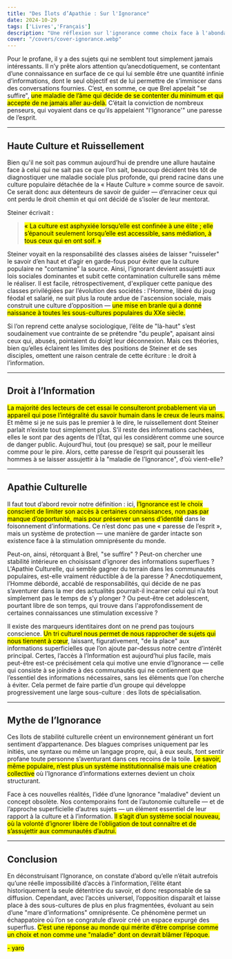 ```yaml
---
title: "Des Îlots d’Apathie : Sur l'Ignorance"  
date: 2024-10-29  
tags: ['Livres','Français']  
description: "Une réflexion sur l'ignorance comme choix face à l'abondance."  
cover: "/covers/cover-ignorance.webp"
---
```


Pour le profane, il y a des sujets qui ne semblent tout simplement jamais intéressants. Il n’y prête alors attention qu’anecdotiquement, se contentant d’une connaissance en surface de ce qui lui semble être une quantité infinie d’informations, dont le seul objectif est de lui permettre de s’immiscer dans des conversations fournies. C’est, en somme, ce que Brel appelait "se suffire", <mark>une maladie de l’âme qui décide de se contenter du minimum et qui accepte de ne jamais aller au-delà.</mark> C’était la conviction de nombreux penseurs, qui voyaient dans ce qu’ils appelaient "l'Ignorance'" une paresse de l’esprit.

---

## Haute Culture et Ruissellement

Bien qu'il ne soit pas commun aujourd’hui de prendre une allure hautaine face à celui qui ne sait pas ce que l’on sait, beaucoup décident très tôt de diagnostiquer une maladie sociale plus profonde, qui prend racine dans une culture populaire détachée de la « Haute Culture » comme source de savoir. Ce serait donc aux détenteurs de savoir de guider — d’enraciner ceux qui ont perdu le droit chemin et qui ont décidé de s’isoler de leur mentorat.

Steiner écrivait :  
> <mark>« La culture est asphyxiée lorsqu’elle est confinée à une élite ; elle s’épanouit seulement lorsqu’elle est accessible, sans médiation, à tous ceux qui en ont soif. »</mark>

Steiner voyait en la responsabilité des classes aisées de laisser "ruisseler" le savoir d’en haut et d’agir en garde-fous pour éviter que la culture populaire ne "contamine" la source. Ainsi, l’ignorant devient assujetti aux lois sociales dominantes et subit cette contamination culturelle sans même le réaliser. Il est facile, rétrospectivement, d'expliquer cette panique des classes privilégiées par l’évolution des sociétés : l'Homme, libéré du joug féodal et salarié, ne suit plus la route ardue de l'ascension sociale, mais construit une culture d’opposition — <mark>une mise en branle qui a donné naissance à toutes les sous-cultures populaires du XXe siècle.</mark>

Si l’on reprend cette analyse sociologique, l’élite de "là-haut" s’est soudainement vue contrainte de se prétendre "du peuple", apaisant ainsi ceux qui, abusés, pointaient du doigt leur déconnexion. Mais ces théories, bien qu’elles éclairent les limites des positions de Steiner et de ses disciples, omettent une raison centrale de cette écriture : le droit à l’information.

---

## Droit à l’Information

<mark>La majorité des lecteurs de cet essai le consulteront probablement via un appareil qui pose l’intégralité du savoir humain dans le creux de leurs mains.</mark> Et même si je ne suis pas le premier à le dire, le ruissellement dont Steiner parlait n’existe tout simplement plus. S’il reste des informations cachées, elles le sont par des agents de l’État, qui les considèrent comme une source de danger public. Aujourd’hui, tout (ou presque) se sait, pour le meilleur comme pour le pire. Alors, cette paresse de l’esprit qui pousserait les hommes à se laisser assujettir à la "maladie de l’Ignorance", d’où vient-elle?

---

## Apathie Culturelle

Il faut tout d’abord revoir notre définition : ici, <mark>l’Ignorance est le choix conscient de limiter son accès à certaines connaissances, non pas par manque d’opportunité, mais pour préserver un sens d’identité</mark> dans le foisonnement d’informations. Ce n’est donc pas une « paresse de l’esprit », mais un système de protection — une manière de garder intacte son existence face à la stimulation omniprésente du monde.

Peut-on, ainsi, rétorquant à Brel, "se suffire" ? Peut-on chercher une stabilité intérieure en choisissant d’ignorer des informations superflues ? L'Apathie Culturelle, qui semble gagner du terrain dans les communautés populaires, est-elle vraiment réductible à de la paresse ? Anecdotiquement, l’Homme débordé, accablé de responsabilités, qui décide de ne pas s’aventurer dans la mer des actualités pourrait-il incarner celui qui n’a tout simplement pas le temps de s’y plonger ? Ou peut-être cet adolescent, pourtant libre de son temps, qui trouve dans l'approfondissement de certaines connaissances une stimulation excessive ?

Il existe des marqueurs identitaires dont on ne prend pas toujours conscience. <mark>Un tri culturel nous permet de nous rapprocher de sujets qui nous tiennent à cœur</mark>, laissant, figurativement, "de la place" aux informations superficielles que l’on ajoute par-dessus notre centre d’intérêt principal. Certes, l’accès à l’Information est aujourd’hui plus facile, mais peut-être est-ce précisément cela qui motive une envie d’Ignorance — celle qui consiste à se joindre à des communautés qui ne contiennent que l’essentiel des informations nécessaires, sans les éléments que l’on cherche à éviter. Cela permet de faire partie d’un groupe qui développe progressivement une large sous-culture : des îlots de spécialisation.

---

## Mythe de l’Ignorance

Ces îlots de stabilité culturelle créent un environnement générant un fort sentiment d’appartenance. Des blagues comprises uniquement par les initiés, une syntaxe ou même un langage propre, qui, à eux seuls, font sentir profane toute personne s’aventurant dans ces recoins de la toile. <mark>Le savoir, même populaire, n’est plus un système institutionnalisé mais une création collective</mark> où l’Ignorance d’informations externes devient un choix structurant.

Face à ces nouvelles réalités, l’idée d’une Ignorance "maladive" devient un concept obsolète. Nos contemporains font de l’autonomie culturelle — et de l’approche superficielle d’autres sujets — un élément essentiel de leur rapport à la culture et à l’information. <mark>Il s’agit d’un système social nouveau, où la volonté d’ignorer libère de l’obligation de tout connaître et de s’assujettir aux communautés d’autrui.</mark>

---

## Conclusion

En déconstruisant l’Ignorance, on constate d’abord qu’elle n’était autrefois qu’une réelle impossibilité d’accès à l’information, l’élite étant historiquement la seule détentrice du savoir, et donc responsable de sa diffusion. Cependant, avec l’accès universel, l’opposition disparaît et laisse place à des sous-cultures de plus en plus fragmentées, évoluant au sein d’une "mare d’informations" omniprésente. Ce phénomène permet un échappatoire où l’on se congratule d’avoir créé un espace expurgé des superflus. <mark>C’est une réponse au monde qui mérite d’être comprise comme un choix et non comme une "maladie" dont on devrait blâmer l’époque.</mark>

<mark>- yaro</mark>
